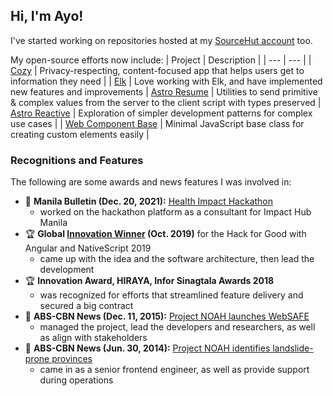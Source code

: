 <!-- home website is enough

- Website: [ayo.ayco.io](https://ayco.io)
- Email: [ayo@ayco.io](mailto:ayo@ayco.io)
- Social: [@ayo@ayco.io](https://ayco.io/@ayo)
- Blog: [ayos.blog](https://ayos.blog)
- RSS feeds: [short posts](https://social.ayco.io/@ayo.rss), [long posts](https://ayos.blog/feed.xml)

    1. Preview Cards
    1. Filters API
    1. Media visibility configurations -->

Hi, I'm Ayo!
---
I've started working on repositories hosted at my [SourceHut account](https://ayco.io/sh/) too.

My open-source efforts now include:
| Project | Description |
| --- | --- |
| [Cozy](https://ayco.io/gh/cozy) | Privacy-respecting, content-focused app that helps users get to information they need |
| [Elk](elk.md) | Love working with Elk, and have implemented new features and improvements
| [Astro Resume](https://www.npmjs.com/package/@ayco/astro-resume) | Utilities to send primitive & complex values from the server to the client script with types preserved
| [Astro Reactive](https://github.com/astro-reactive) | Exploration of simpler development patterns for complex use cases |
| [Web Component Base](https://www.npmjs.com/package/web-component-base) | Minimal JavaScript base class for creating custom elements easily |


### Recognitions and Features
The following are some awards and news features I was involved in:
- 📰 **Manila Bulletin (Dec. 20, 2021):** [Health Impact Hackathon](https://mb.com.ph/2021/10/20/health-impact-hackathon-deep-dives-into-how-to-deliver-crucial-health-information-to-internet-challenged-communities/)
  - worked on the hackathon platform as a consultant for Impact Hub Manila 
- 🏆 **Global [Innovation Winner](https://blog.angular.io/hack-for-good-6b500f1946a3#36f0) (Oct. 2019)** for the Hack for Good with Angular and NativeScript 2019
  - came up with the idea and the software architecture, then lead the development
- 🏆 **Innovation Award, HIRAYA, Infor Sinagtala Awards 2018**
  - was recognized for efforts that streamlined feature delivery and secured a big contract
- 📰 **ABS-CBN News (Dec. 11, 2015):** [Project NOAH launches WebSAFE](https://news.abs-cbn.com/nation/12/11/15/project-noah-launches-websafe)
  - managed the project, lead the developers and researchers, as well as align with stakeholders
- 📰 **ABS-CBN News (Jun. 30, 2014):** [Project NOAH identifies landslide-prone provinces](https://www.youtube.com/watch?v=LKrV6vtGZEA&ab_channel=ABS-CBNNews)
  - came in as a senior frontend engineer, as well as provide support during operations

<!-- funds pending reconsideration
## Thank you!

| Sponsor | Support
|---|---|
| <p align="center"><a href="https://iodigital.com"><img src="./assets/logos/iO.jpeg" alt="iO Consultancy Logo" width="70" /><br>iO Consultancy</a></p> | Thanks for sponsoring hours I spend on my open source contributions!
| <p align="center"><a href="https://ko-fi.com/home/coffeeshop?txid=e8f89e5e-fb7e-45db-a3c5-dc8fb0c06ff4"><img src="https://ko-fi.com/img/anon11.png?v=10" alt="surrealnative ko-fi photo" width="70" /><br>surrealnative</a></p> | Thanks for the one-time support!
-->
